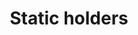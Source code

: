 ---
title : "Static holders"
category   : "Tooling technology for turning centers"
headline   : " "
short_desc   : "Static holders for turning centers with very short delivery times from BENZ"
long_desc   : " "
img   : "/images/static.png"
series : "/benz/metal/turningcenters/"
link    : "staticholders"
---
